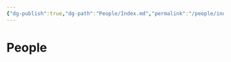 ```yaml
---
{"dg-publish":true,"dg-path":"People/Index.md","permalink":"/people/index/","dgShowFileTree":true}
---
```


# People
